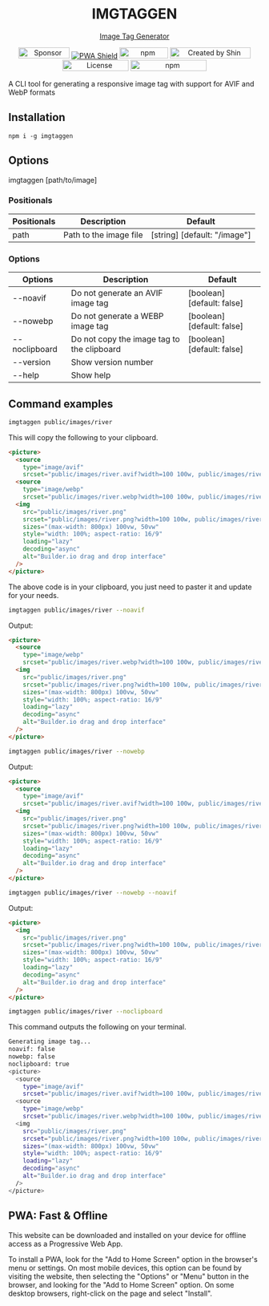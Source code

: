 <h1 align="center">IMGTAGGEN</h1>


<p align="center">
<a href="https://imgtaggen.codewithshin.com/" rel="nofollow">Image Tag Generator</a>
</p>

<p align="center">
<a href="https://github.com/sponsors/shinokada" target="_blank"><img src="https://img.shields.io/static/v1?label=Sponsor&message=%E2%9D%A4&logo=GitHub&color=%23fe8e86" alt="Sponsor" height="22" width="102"></a>
<a href="https://developer.mozilla.org/en-US/docs/Web/Progressive_web_apps"><img src="https://img.shields.io/badge/PWA-enabled-brightgreen" alt="PWA Shield"></a>
<a href="https://www.npmjs.com/package/imgtaggen" rel="nofollow" target="_blank"><img src="https://img.shields.io/npm/v/imgtaggen" alt="npm" height="22" width="97"></a>
<a href="https://twitter.com/shinokada" rel="nofollow" target="_blank"><img src="https://img.shields.io/badge/created%20by-@shinokada-4BBAAB.svg" alt="Created by Shin Okada" height="22" width="161"></a>
<a href="http://www.apache.org/licenses/" rel="nofollow" target="_blank"><img src="https://img.shields.io/github/license/shinokada/imgtaggen" alt="License" height="22" width="132"></a>
<a href="https://www.npmjs.com/package/imgtaggen" rel="nofollow" target="_blank"><img src="https://img.shields.io/npm/dw/imgtaggen.svg" alt="npm" height="22" width="152"></a>
</p>

A CLI tool for generating a responsive image tag with support for AVIF and WebP formats


## Installation

```
npm i -g imgtaggen
```

## Options

imgtaggen [path/to/image]

### Positionals

|Positionals|Description| Default|
|--|--|--|
|path | Path to the image file |  [string] [default: "/image"]|

### Options

|Options|Description|Default|
|--|--|--|
|--noavif|Do not generate an AVIF image tag |[boolean] [default: false]|
|--nowebp|Do not generate a WEBP image tag |[boolean] [default: false]|
|--noclipboard|Do not copy the image tag to the clipboard|[boolean] [default: false]|
|--version|Show version number ||
|--help|Show help||


## Command examples

```bash
imgtaggen public/images/river
```

This will copy the following to your clipboard.

```html
<picture>
  <source
    type="image/avif"
    srcset="public/images/river.avif?width=100 100w, public/images/river.avif?width=200 200w, public/images/river.avif?width=400 400w, public/images/river.avif?width=800 800w" />
  <source
    type="image/webp"
    srcset="public/images/river.webp?width=100 100w, public/images/river.webp?width=200 200w, public/images/river.webp?width=400 400w, public/images/river.webp?width=800 800w" />
  <img
    src="public/images/river.png"
    srcset="public/images/river.png?width=100 100w, public/images/river.png?width=200 200w, public/images/river.png?width=400 400w, public/images/river.png?width=800 800w"
    sizes="(max-width: 800px) 100vw, 50vw"
    style="width: 100%; aspect-ratio: 16/9"
    loading="lazy"
    decoding="async"
    alt="Builder.io drag and drop interface"
  />
</picture>
```

The above code is in your clipboard, you just need to paster it and update for your needs.


```bash
imgtaggen public/images/river --noavif
```

Output:

```html
<picture>
  <source
    type="image/webp"
    srcset="public/images/river.webp?width=100 100w, public/images/river.webp?width=200 200w, public/images/river.webp?width=400 400w, public/images/river.webp?width=800 800w" />
  <img
    src="public/images/river.png"
    srcset="public/images/river.png?width=100 100w, public/images/river.png?width=200 200w, public/images/river.png?width=400 400w, public/images/river.png?width=800 800w"
    sizes="(max-width: 800px) 100vw, 50vw"
    style="width: 100%; aspect-ratio: 16/9"
    loading="lazy"
    decoding="async"
    alt="Builder.io drag and drop interface"
  />
</picture>
```

```bash
imgtaggen public/images/river --nowebp
```

Output:

```html
<picture>
  <source
    type="image/avif"
    srcset="public/images/river.avif?width=100 100w, public/images/river.avif?width=200 200w, public/images/river.avif?width=400 400w, public/images/river.avif?width=800 800w" />
  <img
    src="public/images/river.png"
    srcset="public/images/river.png?width=100 100w, public/images/river.png?width=200 200w, public/images/river.png?width=400 400w, public/images/river.png?width=800 800w"
    sizes="(max-width: 800px) 100vw, 50vw"
    style="width: 100%; aspect-ratio: 16/9"
    loading="lazy"
    decoding="async"
    alt="Builder.io drag and drop interface"
  />
</picture>
```

```bash
imgtaggen public/images/river --nowebp --noavif
```

Output:

```html
<picture>
  <img
    src="public/images/river.png"
    srcset="public/images/river.png?width=100 100w, public/images/river.png?width=200 200w, public/images/river.png?width=400 400w, public/images/river.png?width=800 800w"
    sizes="(max-width: 800px) 100vw, 50vw"
    style="width: 100%; aspect-ratio: 16/9"
    loading="lazy"
    decoding="async"
    alt="Builder.io drag and drop interface"
  />
</picture>
```


```bash
imgtaggen public/images/river --noclipboard
```

This command outputs the following on your terminal.

```bash
Generating image tag...
noavif: false
nowebp: false
noclipboard: true
<picture>
  <source
    type="image/avif"
    srcset="public/images/river.avif?width=100 100w, public/images/river.avif?width=200 200w, public/images/river.avif?width=400 400w, public/images/river.avif?width=800 800w" />
  <source
    type="image/webp"
    srcset="public/images/river.webp?width=100 100w, public/images/river.webp?width=200 200w, public/images/river.webp?width=400 400w, public/images/river.webp?width=800 800w" />
  <img
    src="public/images/river.png"
    srcset="public/images/river.png?width=100 100w, public/images/river.png?width=200 200w, public/images/river.png?width=400 400w, public/images/river.png?width=800 800w"
    sizes="(max-width: 800px) 100vw, 50vw"
    style="width: 100%; aspect-ratio: 16/9"
    loading="lazy"
    decoding="async"
    alt="Builder.io drag and drop interface"
  />
</picture>
```

## PWA: Fast & Offline

This website can be downloaded and installed on your device for offline access as a Progressive Web App.

To install a PWA, look for the "Add to Home Screen" option in the browser's menu or settings. On most mobile devices, this option can be found by visiting the website, then selecting the "Options" or "Menu" button in the browser, and looking for the "Add to Home Screen" option. On some desktop browsers, right-click on the page and select "Install".